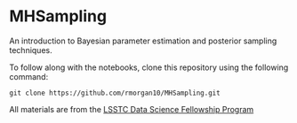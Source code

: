 # MHSampling

An introduction to Bayesian parameter estimation and posterior sampling techniques. 

To follow along with the notebooks, clone this repository using the following command: 

`git clone https://github.com/rmorgan10/MHSampling.git`

All materials are from the [LSSTC Data Science Fellowship Program](https://github.com/LSSTC-DSFP/LSSTC-DSFP-Sessions)
